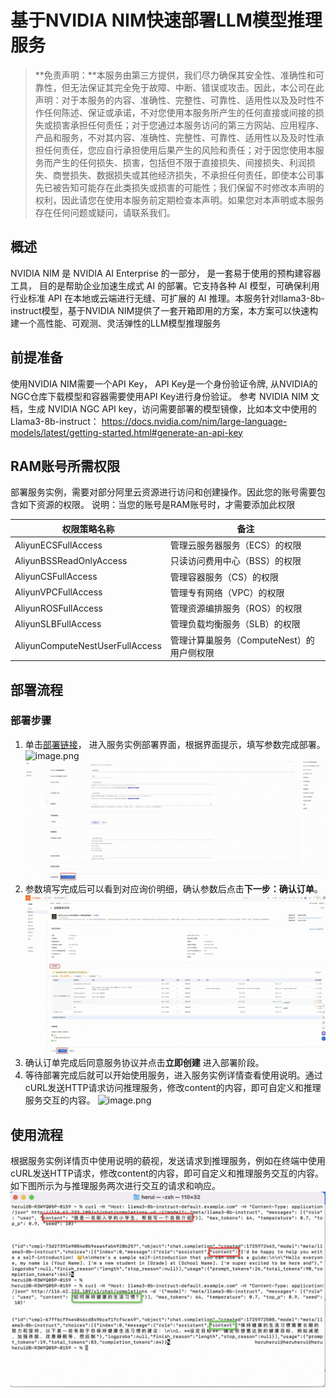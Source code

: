 # 基于NVIDIA NIM快速部署LLM模型推理服务

>**免责声明：**本服务由第三方提供，我们尽力确保其安全性、准确性和可靠性，但无法保证其完全免于故障、中断、错误或攻击。因此，本公司在此声明：对于本服务的内容、准确性、完整性、可靠性、适用性以及及时性不作任何陈述、保证或承诺，不对您使用本服务所产生的任何直接或间接的损失或损害承担任何责任；对于您通过本服务访问的第三方网站、应用程序、产品和服务，不对其内容、准确性、完整性、可靠性、适用性以及及时性承担任何责任，您应自行承担使用后果产生的风险和责任；对于因您使用本服务而产生的任何损失、损害，包括但不限于直接损失、间接损失、利润损失、商誉损失、数据损失或其他经济损失，不承担任何责任，即使本公司事先已被告知可能存在此类损失或损害的可能性；我们保留不时修改本声明的权利，因此请您在使用本服务前定期检查本声明。如果您对本声明或本服务存在任何问题或疑问，请联系我们。

## 概述

  NVIDIA NIM 是 NVIDIA AI Enterprise 的一部分， 是一套易于使用的预构建容器工具， 目的是帮助企业加速生成式 AI 的部署。它支持各种 AI 模型，可确保利用行业标准 API 在本地或云端进行无缝、可扩展的 AI 推理。本服务针对llama3-8b-instruct模型，基于NVIDIA NIM提供了一套开箱即用的方案，本方案可以快速构建一个高性能、可观测、灵活弹性的LLM模型推理服务

## 前提准备

使用NVIDIA NIM需要一个API Key， API Key是一个身份验证令牌, 从NVIDIA的NGC仓库下载模型和容器需要使用API Key进行身份验证。
参考 NVIDIA NIM 文档，生成 NVIDIA NGC API key，访问需要部署的模型镜像，比如本文中使用的 Llama3-8b-instruct：
https://docs.nvidia.com/nim/large-language-models/latest/getting-started.html#generate-an-api-key

## RAM账号所需权限

部署服务实例，需要对部分阿里云资源进行访问和创建操作。因此您的账号需要包含如下资源的权限。 说明：当您的账号是RAM账号时，才需要添加此权限

| 权限策略名称 | 备注 |
| --- | --- |
| AliyunECSFullAccess | 管理云服务器服务（ECS）的权限 |
| AliyunBSSReadOnlyAccess | 只读访问费用中心（BSS）的权限 |
| AliyunCSFullAccess | 管理容器服务（CS）的权限 |
| AliyunVPCFullAccess | 管理专有网络（VPC）的权限 |
| AliyunROSFullAccess | 管理资源编排服务（ROS）的权限 |
| AliyunSLBFullAccess | 管理负载均衡服务（SLB）的权限 |
| AliyunComputeNestUserFullAccess | 管理计算巢服务（ComputeNest）的用户侧权限 |

## 部署流程
### 部署步骤

1. 单击[部署链接](https://computenest.console.aliyun.com/service/instance/create/cn-hangzhou?type=user&ServiceId=service-8cd0757070b848a399e4)，
进入服务实例部署界面，根据界面提示，填写参数完成部署。
   ![image.png](1.png)
   ![image.png](2.jpg)
2. 参数填写完成后可以看到对应询价明细，确认参数后点击**下一步：确认订单**。
   ![image.png](3.jpg)
3. 确认订单完成后同意服务协议并点击**立即创建**
   进入部署阶段。
4. 等待部署完成后就可以开始使用服务，进入服务实例详情查看使用说明。通过cURL发送HTTP请求访问推理服务，修改content的内容，即可自定义和推理服务交互的内容。
   ![image.png](4.png)

## 使用流程

根据服务实例详情页中使用说明的藐视，发送请求到推理服务，例如在终端中使用cURL发送HTTP请求，修改content的内容，即可自定义和推理服务交互的内容。
如下图所示为与推理服务两次进行交互的请求和响应。
![image.png](5.png)




